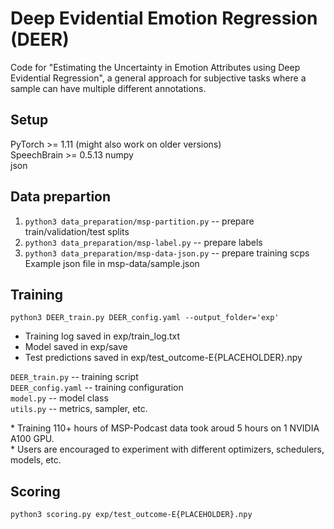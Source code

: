 # Deep Evidential Emotion Regression (DEER)

Code for "Estimating the Uncertainty in Emotion Attributes using Deep Evidential Regression", a general approach for subjective tasks where a sample can have multiple different annotations.

## Setup
PyTorch >= 1.11 (might also work on older versions)  
SpeechBrain >= 0.5.13
numpy  
json  

## Data prepartion
1. `python3 data_preparation/msp-partition.py` -- prepare train/validation/test splits
2. `python3 data_preparation/msp-label.py` -- prepare labels
3. `python3 data_preparation/msp-data-json.py` -- prepare training scps  
    Example json file in msp-data/sample.json

## Training
`python3 DEER_train.py DEER_config.yaml --output_folder='exp'`  
  - Training log saved in exp/train_log.txt  
  - Model saved in exp/save  
  - Test predictions saved in exp/test_outcome-E{PLACEHOLDER}.npy  
  
  
  `DEER_train.py` -- training script  
  `DEER_config.yaml` -- training configuration  
  `model.py` -- model class  
  `utils.py` -- metrics, sampler, etc.  

  \* Training 110+ hours of MSP-Podcast data took aroud 5 hours on 1 NVIDIA A100 GPU.  
  \* Users are encouraged to experiment with different optimizers, schedulers, models, etc.

## Scoring
`python3 scoring.py exp/test_outcome-E{PLACEHOLDER}.npy`
